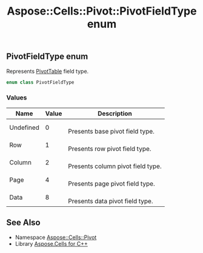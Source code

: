 ﻿---
title: Aspose::Cells::Pivot::PivotFieldType enum
linktitle: PivotFieldType
second_title: Aspose.Cells for C++ API Reference
description: 'Aspose::Cells::Pivot::PivotFieldType enum. Represents PivotTable field type in C++.'
type: docs
weight: 2800
url: /cpp/aspose.cells.pivot/pivotfieldtype/
---
## PivotFieldType enum


Represents [PivotTable](../pivottable/) field type.

```cpp
enum class PivotFieldType
```

### Values

| Name | Value | Description |
| --- | --- | --- |
| Undefined | 0 | <br>Presents base pivot field type. |
| Row | 1 | <br>Presents row pivot field type. |
| Column | 2 | <br>Presents column pivot field type. |
| Page | 4 | <br>Presents page pivot field type. |
| Data | 8 | <br>Presents data pivot field type. |

## See Also

* Namespace [Aspose::Cells::Pivot](../)
* Library [Aspose.Cells for C++](../../)
